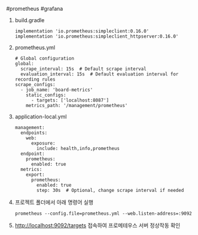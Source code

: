 #prometheus #grafana

1. build.gradle
    
    ```
    implementation 'io.prometheus:simpleclient:0.16.0'
    implementation 'io.prometheus:simpleclient_httpserver:0.16.0'
    ```
    
2. prometheus.yml
    
    ```
    # Global configuration
    global:
      scrape_interval: 15s  # Default scrape interval
      evaluation_interval: 15s  # Default evaluation interval for recording rules
    scrape_configs:
      - job_name: 'board-metrics'
        static_configs:
          - targets: ['localhost:8087']
        metrics_path: '/management/prometheus'
    ```
    
3. application-local.yml
    
    ```
    management:
      endpoints:
        web:
          exposure:
            include: health,info,prometheus
      endpoint:
        prometheus:
          enabled: true
      metrics:
        export:
          prometheus:
            enabled: true
            step: 30s  # Optional, change scrape interval if needed
    ```
    
4. 프로젝트 폴더에서 아래 명령어 실행
    
    ```
    prometheus --config.file=prometheus.yml --web.listen-address=:9092
    ```
    
5. [http://localhost:9092/targets](http://localhost:9092/targets?search=) 접속하여 프로메테우스 서버 정상작동 확인